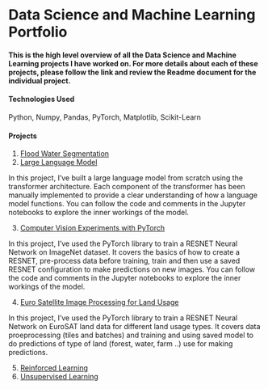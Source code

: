 # Data Science and Machine Learning Portfolio

#### This is the high level overview of all the Data Science and Machine Learning projects I have worked on. For more details about each of these projects, please follow the link and review the Readme document for the individual project. 

#### Technologies Used 
Python, Numpy, Pandas, PyTorch, Matplotlib, Scikit-Learn 

#### Projects

1. [Flood Water Segmentation](https://github.com/neelimaGATech/FloodWaterSegmentation)
2. [Large Language Model](https://github.com/neelimaGATech/LargeLanguageModel)

In this project, I’ve built a large language model from scratch using the transformer architecture. Each component of the transformer has been manually implemented to provide a clear understanding of how a language model functions. You can follow the code and comments in the Jupyter 
notebooks to explore the inner workings of the model.

3. [Computer Vision Experiments with PyTorch](https://github.com/neelimaGATech/CompVision_Pytorch_Experiments)

In this project, I’ve used the PyTorch library to train a RESNET Neural Network on ImageNet dataset. It covers the basics of how to create a RESNET, pre-process data before training, train and then use a saved RESNET configuration to make predictions on new images. You can follow the code and comments in the Jupyter notebooks to explore the inner workings of the model.

4. [Euro Satellite Image Processing for Land Usage](https://github.com/neelimaGATech/EuroSatelliteDataProcessing)

In this project, I’ve used the PyTorch library to train a RESNET Neural Network on EuroSAT land data for different land usage types. It covers data proeprocessing (tiles and batches) and training and using saved model to do predictions of type of land (forest, water, farm ..) use for making predictions. 

5. [Reinforced Learning](https://github.com/neelimaGATech/reinforced_learning)
6. [Unsupervised Learning](https://github.com/neelimaGATech/unsupervised_learning)
